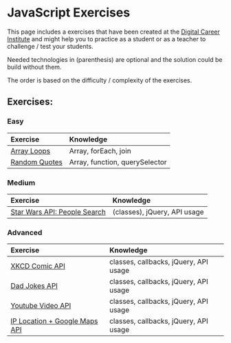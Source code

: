 # JavaScript Exercises

This page includes a exercises that have been created at the [Digital Career Institute](https://digitalcareerinstitute.org/) and might help you to practice as a student or as a teacher to challenge / test your students.

Needed technologies in (parenthesis) are optional and the solution could be build without them.

The order is based on the difficulty / complexity of the exercises.

## Exercises:

### Easy

|Exercise|Knowledge|
|:-------|:----------|
|[Array Loops](./10APIS/array-loops/Exercise.md)|Array, forEach, join|
|[Random Quotes](./10APIS/random-quotes/Exercise.md)|Array, function, querySelector|

### Medium

|Exercise|Knowledge|
|:-------|:----------|
|[Star Wars API: People Search](./10APIS/star-wars-api-people-search/Exercise.md)|(classes), jQuery, API usage|

### Advanced

|Exercise|Knowledge|
|:-------|:----------|
|[XKCD Comic API](./10APIs/xkcd-comic-api/Exercise.md)|classes, callbacks, jQuery, API usage|
|[Dad Jokes API](./10APIs/dad-jokes-api/Exercise.md)|classes, callbacks, jQuery, API usage|
|[Youtube Video API](./10APIs/youtube-video-api/Exercise.md)|classes, callbacks, jQuery, API usage|
|[IP Location + Google Maps API](./10APIs/ip-geolocation-api/Exercise.md)|classes, callbacks, jQuery, API usage|
